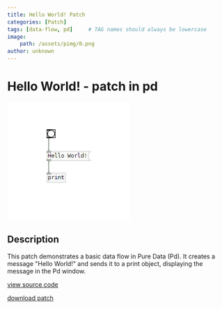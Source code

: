 ```yaml
---
title: Hello World! Patch
categories: [Patch]
tags: [data-flow, pd]     # TAG names should always be lowercase
image: 
    path: /assets/pimg/0.png
author: unknown
---
```


# Hello World! - patch in pd

![patch](/assets/pimg/0.png)

## Description

This patch demonstrates a basic data flow in Pure Data (Pd). It creates a message "Hello World!" and sends it to a print object, displaying the message in the Pd window.

[view source code](/assets/ptxt/0.txt)

[download patch](/assets/ppd/0.pd)